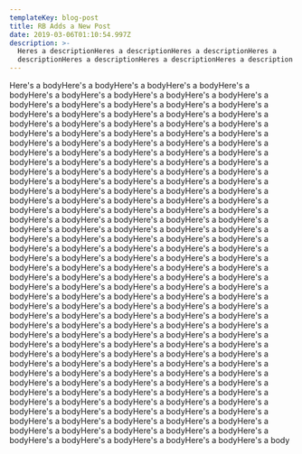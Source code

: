 ```yaml
---
templateKey: blog-post
title: RB Adds a New Post
date: 2019-03-06T01:10:54.997Z
description: >-
  Heres a descriptionHeres a descriptionHeres a descriptionHeres a
  descriptionHeres a descriptionHeres a descriptionHeres a description
---
```

Here's a bodyHere's a bodyHere's a bodyHere's a bodyHere's a bodyHere's a bodyHere's a bodyHere's a bodyHere's a bodyHere's a bodyHere's a bodyHere's a bodyHere's a bodyHere's a bodyHere's a bodyHere's a bodyHere's a bodyHere's a bodyHere's a bodyHere's a bodyHere's a bodyHere's a bodyHere's a bodyHere's a bodyHere's a bodyHere's a bodyHere's a bodyHere's a bodyHere's a bodyHere's a bodyHere's a bodyHere's a bodyHere's a bodyHere's a bodyHere's a bodyHere's a bodyHere's a bodyHere's a bodyHere's a bodyHere's a bodyHere's a bodyHere's a bodyHere's a bodyHere's a bodyHere's a bodyHere's a bodyHere's a bodyHere's a bodyHere's a bodyHere's a bodyHere's a bodyHere's a bodyHere's a bodyHere's a bodyHere's a bodyHere's a bodyHere's a bodyHere's a bodyHere's a bodyHere's a bodyHere's a bodyHere's a bodyHere's a bodyHere's a bodyHere's a bodyHere's a bodyHere's a bodyHere's a bodyHere's a bodyHere's a bodyHere's a bodyHere's a bodyHere's a bodyHere's a bodyHere's a bodyHere's a bodyHere's a bodyHere's a bodyHere's a bodyHere's a bodyHere's a bodyHere's a bodyHere's a bodyHere's a bodyHere's a bodyHere's a bodyHere's a bodyHere's a bodyHere's a bodyHere's a bodyHere's a bodyHere's a bodyHere's a bodyHere's a bodyHere's a bodyHere's a bodyHere's a bodyHere's a bodyHere's a bodyHere's a bodyHere's a bodyHere's a bodyHere's a bodyHere's a bodyHere's a bodyHere's a bodyHere's a bodyHere's a bodyHere's a bodyHere's a bodyHere's a bodyHere's a bodyHere's a bodyHere's a bodyHere's a bodyHere's a bodyHere's a bodyHere's a bodyHere's a bodyHere's a bodyHere's a bodyHere's a bodyHere's a bodyHere's a bodyHere's a bodyHere's a bodyHere's a bodyHere's a bodyHere's a bodyHere's a bodyHere's a bodyHere's a bodyHere's a bodyHere's a bodyHere's a bodyHere's a bodyHere's a bodyHere's a bodyHere's a bodyHere's a bodyHere's a bodyHere's a bodyHere's a bodyHere's a bodyHere's a bodyHere's a bodyHere's a bodyHere's a bodyHere's a bodyHere's a bodyHere's a bodyHere's a bodyHere's a bodyHere's a bodyHere's a bodyHere's a bodyHere's a bodyHere's a bodyHere's a bodyHere's a bodyHere's a bodyHere's a bodyHere's a bodyHere's a bodyHere's a bodyHere's a bodyHere's a bodyHere's a bodyHere's a bodyHere's a bodyHere's a bodyHere's a bodyHere's a bodyHere's a bodyHere's a bodyHere's a bodyHere's a bodyHere's a bodyHere's a bodyHere's a bodyHere's a bodyHere's a bodyHere's a bodyHere's a bodyHere's a bodyHere's a bodyHere's a bodyHere's a bodyHere's a bodyHere's a body
